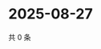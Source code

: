 # 2025-08-27

共 0 条

<!-- BEGIN ZHIHUVIDEO -->
<!-- 最后更新时间 Wed Aug 27 2025 21:22:14 GMT+0800 (China Standard Time) -->

<!-- END ZHIHUVIDEO -->

